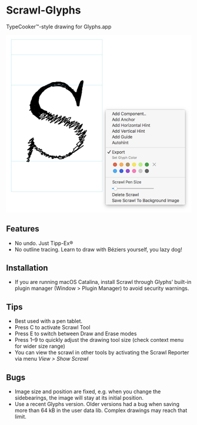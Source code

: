 # Scrawl-Glyphs

TypeCooker™-style drawing for Glyphs.app

<img src="data/ui.png" alt="">

## Features

* No undo. Just Tipp-Ex®
* No outline tracing. Learn to draw with Béziers yourself, you lazy dog!

## Installation

* If you are running macOS Catalina, install Scrawl through Glyphs’ built-in plugin manager (Window > Plugin Manager) to avoid security warnings.

## Tips

* Best used with a pen tablet.
* Press C to activate Scrawl Tool
* Press E to switch between Draw and Erase modes
* Press 1–9 to quickly adjust the drawing tool size (check context menu for wider size range)
* You can view the scrawl in other tools by activating the Scrawl Reporter via menu _View > Show Scrawl_

## Bugs

* Image size and position are fixed, e.g. when you change the sidebearings, the image will stay at its initial position.
* Use a recent Glyphs version. Older versions had a bug when saving more than 64 kB in the user data lib. Complex drawings may reach that limit.
